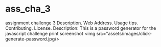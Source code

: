 # ass_cha_3
assignment challenge 3
 Description.
    Web Address.
    Usage tips.
    Contributing.
    License.
Description: This is a password generator for the javascript challenge print screenshot
<img src="assets/images/click-generate-password.jpg/>
